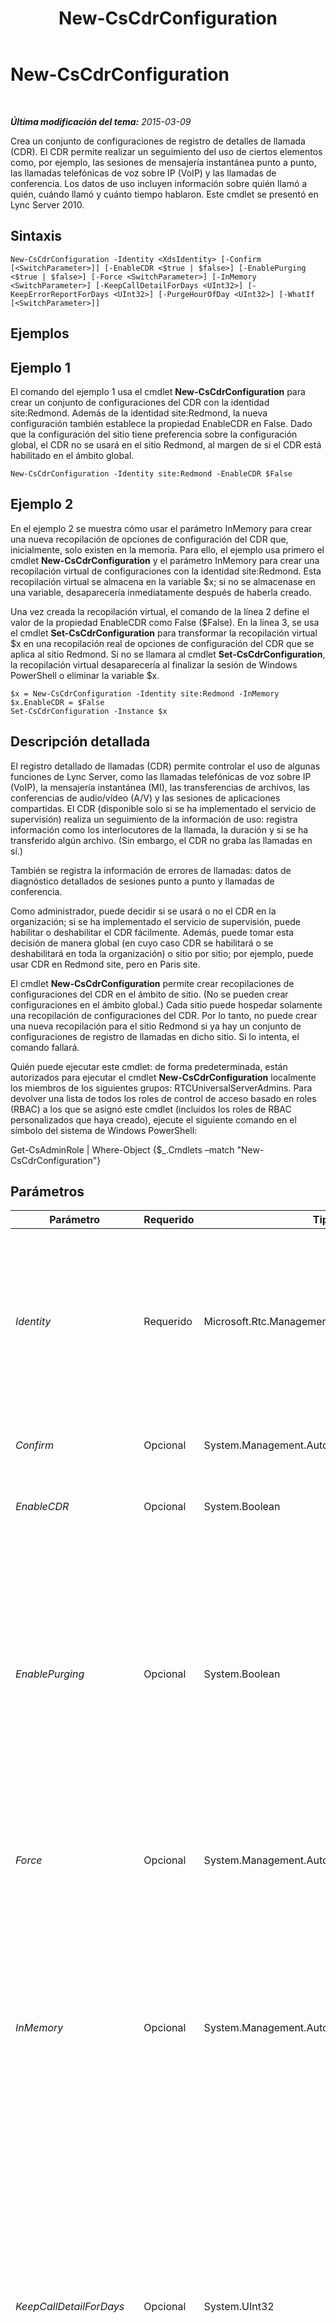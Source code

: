 ﻿---
title: New-CsCdrConfiguration
TOCTitle: New-CsCdrConfiguration
ms:assetid: e5890ac3-7a6c-4609-a866-84c39b76d3a9
ms:mtpsurl: https://technet.microsoft.com/es-es/library/Gg399018(v=OCS.15)
ms:contentKeyID: 48277002
ms.date: 01/07/2017
mtps_version: v=OCS.15
ms.translationtype: HT
---

# New-CsCdrConfiguration

 

_**Última modificación del tema:** 2015-03-09_

Crea un conjunto de configuraciones de registro de detalles de llamada (CDR). El CDR permite realizar un seguimiento del uso de ciertos elementos como, por ejemplo, las sesiones de mensajería instantánea punto a punto, las llamadas telefónicas de voz sobre IP (VoIP) y las llamadas de conferencia. Los datos de uso incluyen información sobre quién llamó a quién, cuándo llamó y cuánto tiempo hablaron. Este cmdlet se presentó en Lync Server 2010.

## Sintaxis

    New-CsCdrConfiguration -Identity <XdsIdentity> [-Confirm [<SwitchParameter>]] [-EnableCDR <$true | $false>] [-EnablePurging <$true | $false>] [-Force <SwitchParameter>] [-InMemory <SwitchParameter>] [-KeepCallDetailForDays <UInt32>] [-KeepErrorReportForDays <UInt32>] [-PurgeHourOfDay <UInt32>] [-WhatIf [<SwitchParameter>]]

## Ejemplos

## Ejemplo 1

El comando del ejemplo 1 usa el cmdlet **New-CsCdrConfiguration** para crear un conjunto de configuraciones del CDR con la identidad site:Redmond. Además de la identidad site:Redmond, la nueva configuración también establece la propiedad EnableCDR en False. Dado que la configuración del sitio tiene preferencia sobre la configuración global, el CDR no se usará en el sitio Redmond, al margen de si el CDR está habilitado en el ámbito global.

    New-CsCdrConfiguration -Identity site:Redmond -EnableCDR $False

## Ejemplo 2

En el ejemplo 2 se muestra cómo usar el parámetro InMemory para crear una nueva recopilación de opciones de configuración del CDR que, inicialmente, solo existen en la memoria. Para ello, el ejemplo usa primero el cmdlet **New-CsCdrConfiguration** y el parámetro InMemory para crear una recopilación virtual de configuraciones con la identidad site:Redmond. Esta recopilación virtual se almacena en la variable $x; si no se almacenase en una variable, desaparecería inmediatamente después de haberla creado.

Una vez creada la recopilación virtual, el comando de la línea 2 define el valor de la propiedad EnableCDR como False ($False). En la línea 3, se usa el cmdlet **Set-CsCdrConfiguration** para transformar la recopilación virtual $x en una recopilación real de opciones de configuración del CDR que se aplica al sitio Redmond. Si no se llamara al cmdlet **Set-CsCdrConfiguration**, la recopilación virtual desaparecería al finalizar la sesión de Windows PowerShell o eliminar la variable $x.

    $x = New-CsCdrConfiguration -Identity site:Redmond -InMemory
    $x.EnableCDR = $False
    Set-CsCdrConfiguration -Instance $x

## Descripción detallada

El registro detallado de llamadas (CDR) permite controlar el uso de algunas funciones de Lync Server, como las llamadas telefónicas de voz sobre IP (VoIP), la mensajería instantánea (MI), las transferencias de archivos, las conferencias de audio/vídeo (A/V) y las sesiones de aplicaciones compartidas. El CDR (disponible solo si se ha implementado el servicio de supervisión) realiza un seguimiento de la información de uso: registra información como los interlocutores de la llamada, la duración y si se ha transferido algún archivo. (Sin embargo, el CDR no graba las llamadas en sí.)

También se registra la información de errores de llamadas: datos de diagnóstico detallados de sesiones punto a punto y llamadas de conferencia.

Como administrador, puede decidir si se usará o no el CDR en la organización; si se ha implementado el servicio de supervisión, puede habilitar o deshabilitar el CDR fácilmente. Además, puede tomar esta decisión de manera global (en cuyo caso CDR se habilitará o se deshabilitará en toda la organización) o sitio por sitio; por ejemplo, puede usar CDR en Redmond site, pero en Paris site.

El cmdlet **New-CsCdrConfiguration** permite crear recopilaciones de configuraciones del CDR en el ámbito de sitio. (No se pueden crear configuraciones en el ámbito global.) Cada sitio puede hospedar solamente una recopilación de configuraciones del CDR. Por lo tanto, no puede crear una nueva recopilación para el sitio Redmond si ya hay un conjunto de configuraciones de registro de llamadas en dicho sitio. Si lo intenta, el comando fallará.

Quién puede ejecutar este cmdlet: de forma predeterminada, están autorizados para ejecutar el cmdlet **New-CsCdrConfiguration** localmente los miembros de los siguientes grupos: RTCUniversalServerAdmins. Para devolver una lista de todos los roles de control de acceso basado en roles (RBAC) a los que se asignó este cmdlet (incluidos los roles de RBAC personalizados que haya creado), ejecute el siguiente comando en el símbolo del sistema de Windows PowerShell:

Get-CsAdminRole | Where-Object {$\_.Cmdlets –match "New-CsCdrConfiguration"}

## Parámetros


<table>
<colgroup>
<col style="width: 25%" />
<col style="width: 25%" />
<col style="width: 25%" />
<col style="width: 25%" />
</colgroup>
<thead>
<tr class="header">
<th>Parámetro</th>
<th>Requerido</th>
<th>Tipo</th>
<th>Descripción</th>
</tr>
</thead>
<tbody>
<tr class="odd">
<td><p><em>Identity</em></p></td>
<td><p>Requerido</p></td>
<td><p>Microsoft.Rtc.Management.Xds.XdsIdentity</p></td>
<td><p>Representa el identificador único que se asignará a la nueva recopilación de configuraciones de registro de llamadas. Como solo puede crear nuevas colecciones en el ámbito del sitio, la Identidad siempre será el prefijo &quot;site:&quot; seguido del nombre del sitio; por ejemplo &quot;site:Redmond&quot;.</p></td>
</tr>
<tr class="even">
<td><p><em>Confirm</em></p></td>
<td><p>Opcional</p></td>
<td><p>System.Management.Automation.SwitchParameter</p></td>
<td><p>Se le pedirá confirmación antes de ejecutar el comando.</p></td>
</tr>
<tr class="odd">
<td><p><em>EnableCDR</em></p></td>
<td><p>Opcional</p></td>
<td><p>System.Boolean</p></td>
<td><p>Indica si está habilitado el CDR. El valor predeterminado es True.</p></td>
</tr>
<tr class="even">
<td><p><em>EnablePurging</em></p></td>
<td><p>Opcional</p></td>
<td><p>System.Boolean</p></td>
<td><p>Indica si los registros del CDR se eliminarán periódicamente de la base de datos del CDR. Si se define como True (el valor predeterminado), los registros se eliminarán una vez transcurrido el período de tiempo especificado mediante las propiedades KeepCallDetailForDays (registros del CDR) y KeepErrorReportForDays (errores del CDR). Si se define como False, los registros de detalles de llamadas se conservarán indefinidamente.</p></td>
</tr>
<tr class="odd">
<td><p><em>Force</em></p></td>
<td><p>Opcional</p></td>
<td><p>System.Management.Automation.SwitchParameter</p></td>
<td><p>Suprime la visualización de los mensajes de error que no sean irrecuperables y que puedan surgir al ejecutar el comando.</p></td>
</tr>
<tr class="even">
<td><p><em>InMemory</em></p></td>
<td><p>Opcional</p></td>
<td><p>System.Management.Automation.SwitchParameter</p></td>
<td><p>Crea una referencia de objeto sin confirmar realmente el objeto como cambio permanente. Si se asigna la salida de este cmdlet llamado con este parámetro en una variable, puede realizar cambios en las propiedades de la referencia del objeto y después confirmar estos cambios, llamando a este conjunto coincidente de cmdlet, - cmdlet.</p></td>
</tr>
<tr class="odd">
<td><p><em>KeepCallDetailForDays</em></p></td>
<td><p>Opcional</p></td>
<td><p>System.UInt32</p></td>
<td><p>Indica el número de días que los registros del CDR se conservarán en la base de datos del CDR; los registros con una antigüedad superior al número de días especificado se eliminarán automáticamente. (Tenga en cuenta que la depuración solo se llevará a cabo si la propiedad EnablePurging se ha definido como True.)</p>
<p>KeepCallDetailForDays puede definirse como cualquier valor entero entre 1 y 2562 días (aproximadamente 7 años). El valor predeterminado es 60.</p></td>
</tr>
<tr class="even">
<td><p><em>KeepErrorReportForDays</em></p></td>
<td><p>Opcional</p></td>
<td><p>System.UInt32</p></td>
<td><p>Indica el número de días que se conservarán los informes de errores del CDR; cualquier informe con una antigüedad superior al número de días especificado se eliminará automáticamente. Los informes de errores del CDR son informes de diagnóstico cargados por aplicaciones cliente, como Lync 2013.</p>
<p>Puede definir esta propiedad como cualquier valor entero entre 1 y 2562 días (aproximadamente 7 años). El valor predeterminado es 60.</p></td>
</tr>
<tr class="odd">
<td><p><em>PurgeHourOfDay</em></p></td>
<td><p>Opcional</p></td>
<td><p>System.UInt32</p></td>
<td><p>Indica la hora local en que se eliminan los registros expirados de la base de datos de registro. La hora del día se especifica con un reloj de 24 horas, donde 0 representa la medianoche (12 de la noche) y 23 representa las 11 de la noche. Tenga en cuenta que solamente puede especificar la hora del día; es decir, puede programar el purgado para que se realice a las 4 de la mañana, pero no a las 4:30 o las 4:15. El valor predeterminado es 2 (2 de la mañana). Es recomendable realizar la depuración en horario no laboral.</p>
<p>La depuración de la base de datos solo se lleva a cabo si la propiedad EnablePurging está definida en True.</p></td>
</tr>
<tr class="even">
<td><p><em>WhatIf</em></p></td>
<td><p>Opcional</p></td>
<td><p>System.Management.Automation.SwitchParameter</p></td>
<td><p>Describe qué sucedería si se ejecutara el comando sin ejecutarlo realmente.</p></td>
</tr>
</tbody>
</table>


## Tipos de entrada

Ninguno. El cmdlet **New-CsCdrConfiguration** no acepta entradas canalizadas.

## Tipos de valores devueltos

Crea instancias del objeto Microsoft.Rtc.Management.WritableConfig.Settings.CallDetailRecording.CdrSettings.

## Vea también

#### Otros recursos

[Get-CsCdrConfiguration](get-cscdrconfiguration.md)  
[Remove-CsCdrConfiguration](remove-cscdrconfiguration.md)  
[Set-CsCdrConfiguration](set-cscdrconfiguration.md)

